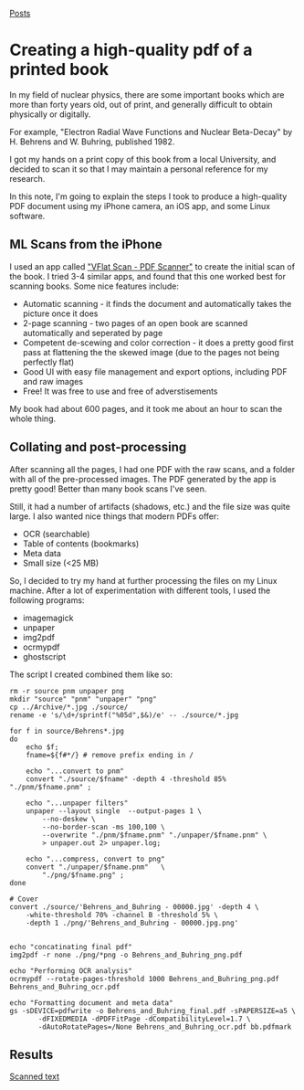 [Posts](../blog.md.html)

# Creating a high-quality pdf of a printed book 

In my field of nuclear physics, there are some important books which are more
than forty years old, out of print, and generally difficult to obtain physically
or digitally.

For example, "Electron Radial Wave Functions and Nuclear Beta-Decay" by H.
Behrens and W. Buhring, published 1982.

I got my hands on a print copy of this book from a local University, and decided
to scan it so that I may maintain a personal reference for my research.

In this note, I'm going to explain the steps I took to produce a high-quality
PDF document using my iPhone camera, an iOS app, and some Linux software.

## ML Scans from the iPhone

I used an app called ["VFlat Scan - PDF Scanner"](https://www.vflat.com) to
create the initial scan of the book. I tried 3-4 similar apps, and found that
this one worked best for scanning books.  Some nice features include:

- Automatic scanning - it finds the document and automatically takes the picture
  once it does
- 2-page scanning - two pages of an open book are scanned automatically and
  seperated by page
- Competent de-scewing and color correction - it does a pretty good first pass
  at flattening the the skewed image (due to the pages not being perfectly flat)
- Good UI with easy file management and export options, including PDF and raw
  images
- Free! It was free to use and free of adverstisements

My book had about 600 pages, and it took me about an hour to scan the whole
thing.

## Collating and post-processing

After scanning all the pages, I had one PDF with the raw scans, and a folder
with all of the pre-processed images. The PDF generated by the app is pretty
good! Better than many book scans I've seen. 

Still, it had a number of artifacts (shadows, etc.) and the file size was quite
large. I also wanted nice things that modern PDFs offer:

- OCR (searchable)
- Table of contents (bookmarks)
- Meta data
- Small size (<25 MB)

So, I decided to try my hand at further processing the files on my Linux
machine.  After a lot of experimentation with different tools, I used the
following programs:

- imagemagick
- unpaper
- img2pdf
- ocrmypdf
- ghostscript

The script I created combined them like so:

```
rm -r source pnm unpaper png
mkdir "source" "pnm" "unpaper" "png"
cp ../Archive/*.jpg ./source/
rename -e 's/\d+/sprintf("%05d",$&)/e' -- ./source/*.jpg

for f in source/Behrens*.jpg
do
    echo $f;
    fname=${f#*/} # remove prefix ending in /

    echo "...convert to pnm"
    convert "./source/$fname" -depth 4 -threshold 85% "./pnm/$fname.pnm" ;

    echo "...unpaper filters"
    unpaper --layout single  --output-pages 1 \
        --no-deskew \
        --no-border-scan -ms 100,100 \
        --overwrite "./pnm/$fname.pnm" "./unpaper/$fname.pnm" \
        > unpaper.out 2> unpaper.log;

    echo "...compress, convert to png"
    convert "./unpaper/$fname.pnm"   \
        "./png/$fname.png" ;
done 

# Cover
convert ./source/'Behrens_and_Buhring - 00000.jpg' -depth 4 \
    -white-threshold 70% -channel B -threshold 5% \
    -depth 1 ./png/'Behrens_and_Buhring - 00000.jpg.png'


echo "concatinating final pdf"
img2pdf -r none ./png/*png -o Behrens_and_Buhring_png.pdf
       
echo "Performing OCR analysis"       
ocrmypdf --rotate-pages-threshold 1000 Behrens_and_Buhring_png.pdf Behrens_and_Buhring_ocr.pdf       

echo "Formatting document and meta data"
gs -sDEVICE=pdfwrite -o Behrens_and_Buhring_final.pdf -sPAPERSIZE=a5 \
       -dFIXEDMEDIA -dPDFFitPage -dCompatibilityLevel=1.7 \
       -dAutoRotatePages=/None Behrens_and_Buhring_ocr.pdf bb.pdfmark
```
   
 ## Results
 
[Scanned text](Behrens_and_Buhring_final.pdf)
